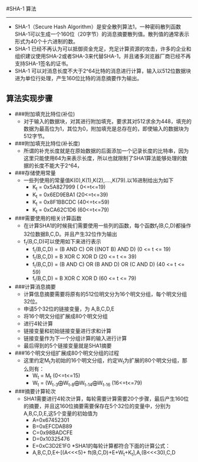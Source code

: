 #SHA-1 算法
****
* SHA-1（Secure Hash Algorithm）是安全散列算法1，一种密码散列函数SHA-1可以生成一个160位（20字节）的消息摘要散列值。散列值的通常表示形式为40个十六进制的数。
* SHA-1 已经不再认为可以抵御资金充足，充足计算资源的攻击，许多的企业和组织建议使用SHA-2或者SHA-3来代替SHA-1，并且诸多浏览器厂商已经不再支持SHA-1签名的证书。
* SHA-1 可以对消息长度不大于2^64比特的消息进行计算，输入以512位数据块进为单位行处理，产生160位比特的消息摘要作为输出。

## 算法实现步骤
* ###附加填充比特位(补位)
    * 对于输入的数据块，对其进行附加填充，要求其对512求余为448，填充的数据为最高位为1，其位为0，附加填充是总存在的，即使输入的数据块为512字节。
* ###附加填充比特位(补长度)
    * 所谓的补充长度就是在原始数据的后面添加一个记录长度的比特串，因为这里只能使用64为来表示长度，所以也就限制了SHA1算法能够处理的数据的长度不能大于2^64，
* ###存储使用常量
    * 一些列使用的常量值K(0),K(1),K(2),....,K(79).以16进制给出为如下
        * K<sub>t</sub> = 0x5A827999 ( 0<=t<=19)
        * K<sub>t</sub> = 0x6ED9EBA1 (20<=t<=39)
        * K<sub>t</sub> = 0x8F1BBCDC (40<=t<=59)
        * K<sub>t</sub> = 0xCA62C1D6 (60<=t<=79)
* ###需要使用的相关计算函数
    * 在计算SHA1的时候我们需要使用一些列的函数，每个函数f<sub>t</sub>(B,C,D)都操作32位数据B,C,D。并且产生32位作为输出
    * f<sub>t</sub>(B,C,D)可以使用如下来进行表示
        * f<sub>t</sub>(B,C,D) = (B AND C) OR ((NOT B) AND D) (0 <= t <= 19)
        * f<sub>t</sub>(B,C,D) = B XOR C XOR D (20 <= t <= 39)
        * f<sub>t</sub>(B,C,D) = (B AND C) OR (B AND D) OR (C AND D) (40 <= t <= 59)
        * f<sub>t</sub>(B,C,D) = B XOR C XOR D (60 <= t <= 79)
* ###计算消息摘要
    * 计算信息摘要需要将原有的512位明文分为16个明文分组，每个明文分组32位。
    * 申请5个32位的链接变量，为 A,B,C,D,E
    * 将16个明文分组扩展成80个明文分组
    * 进行4轮计算
    * 链接变量和初始链接变量进行求和计算
    * 链接变量作为下一个分组计算的输入进行计算
    * 最后得到的5个链接变量就是SHA1摘要
* ###16个明文分组扩展成80个明文分组的过程
    * 这里约定M<sub>t</sub>为初始的16个明文分组，约定W<sub>t</sub>为扩展的80个明文分组，那么则有：
        * W<sub>t</sub> = M<sub>t</sub> (0<=t<=15)
        * W<sub>t</sub> = (W<sub>t-3</sub>&bigoplus;W<sub>t-8</sub>&bigoplus;W<sub>t-14</sub>&bigoplus;W<sub>t-16</sub> (16<=t<=79)
* ###摘要计算轮次
    * SHA1需要进行4轮次计算，每轮需要计算需要20个步骤，最后产生160位的摘要，并且这160位摘要需要保存在5个32位的变量中，分别为A,B,C,D,E,这5个变量的初始值为
        * A=0x67452301
        * B=0xEFCDAB89
        * C=0x98BADCFE
        * D=0x10325476
        * E=0xC3D2E1F0
    *SHA1的每轮计算都符合下面的计算公式：
        * A,B,C,D,E←[(A<<<5)+ ft(B,C,D)+E+W<sub>t</sub>+K<sub>t</sub>],A,(B<<<30),C,D 